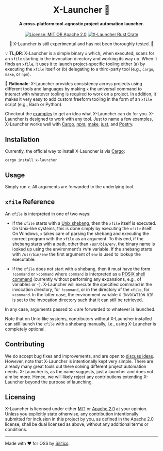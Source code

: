 <h1 align="center">
    X-Launcher 🚀
</h1>
<h4 align="center">
    A cross-platform tool-agnostic project automation launcher.
</h4>
<p align="center">
  <a href="https://github.com/silitics/x-launcher#licensing"><img alt="License: MIT OR Apache 2.0" src="https://img.shields.io/crates/l/x-launcher"></a>
  <a href="https://crates.io/crates/x-launcher"><img alt="X-Launcher Rust Crate" src="https://img.shields.io/crates/v/x-launcher?label=crates.io"></a>  
</p>
<p align="center">
  🚧 X-Launcher is still experimental and has not been thoroughly tested. 🚧
</p>

💡 **TL;DR**: X-Launcher is a simple binary `x` which, when executed, scans for an `xfile` starting in the invocation directory and working its way up. When it finds an `xfile`, it uses it to launch project-specific tooling either (a) by executing the `xfile` itself or (b) delegating to a third-party tool (e.g., `cargo`, `make`, or `npm`).

🤔 **Rationale**: X-Launcher provides consistency across projects using different tools and languages by making `x` the universal command to interact with whatever tooling is required to work on a project. In addition, it makes it very easy to add custom freeform tooling in the form of an `xfile` script (e.g., Bash or Python).

Checkout the [examples](https://github.com/silitics/x-launcher/tree/main/examples) to get an idea what X-Launcher can do for you. X-Launcher is designed to work with any tool. Just to name a few examples, X-Launcher works well with [Cargo](https://doc.rust-lang.org/cargo/), [npm](https://www.npmjs.com/), [make](https://www.gnu.org/software/make/), [just](https://just.systems/), and [Poetry](https://python-poetry.org/).


## Installation

Currently, the official way to install X-Launcher is via [Cargo](https://doc.rust-lang.org/cargo/):

```
cargo install x-launcher
```


## Usage

Simply run `x`. All arguments are forwarded to the underlying tool.


## `xfile` Reference

An `xfile` is interpreted in one of two ways:

- If the `xfile` starts with a [Unix shebang](https://en.wikipedia.org/wiki/Shebang_(Unix)), then the `xfile` itself is executed. On Unix-like systems, this is done simply by executing the `xfile` itself. On Windows, `x` takes care of parsing the shebang and executing the correct program with the `xfile` as an argument. To this end, if the shebang starts with a path, other than `/usr/bin/env`, the binary name is looked up using the environment's `PATH` variable. If the shebang starts with `/usr/bin/env` the first argument of `env` is used to lookup the executable.

- If the `xfile` does not start with a shebang, then it must have the form `!command` or `>command` where `command` is interpreted as a [POSIX shell command](https://pubs.opengroup.org/onlinepubs/9699919799/utilities/V3_chap02.html) (currently without performing any expansions, e.g., of variables or `~`). X-Launcher will execute the specified command in the invocation directory, for `!command`, or in the directory of the `xfile`, for `>command`. In the latter case, the environment variable `X_INVOCATION_DIR` is set to the invocation directory such that it can still be retrieved.

In any case, arguments passed to `x` are forwarded to whatever is launched.

Note that on Unix-like systems, contributors without X-Launcher installed can still launch the `xfile` with a shebang manually, i.e., using X-Launcher is completely optional.


## Contributing

We do accept bug fixes and improvements, and are open to [discuss ideas](https://github.com/silitics/x-launcher/discussions/categories/ideas). However, note that X-Launcher is intentionally kept very simple. There are already many great tools out there solving different project automation needs. X-Launcher is, as the name suggests, just a launcher and does not aim be more. Hence, we will likely reject any contributions extending X-Launcher beyond the purpose of launching.


## Licensing

X-Launcher is licensed under either [MIT](https://github.com/silitics/sidex/blob/main/LICENSE-MIT) or [Apache 2.0](https://github.com/silitics/sidex/blob/main/LICENSE-APACHE) at your opinion. Unless you explicitly state otherwise, any contribution intentionally submitted for inclusion in this project by you, as defined in the Apache 2.0 license, shall be dual licensed as above, without any additional terms or conditions.

---

Made with ❤️ for OSS by [Silitics](https://www.silitics.com).
